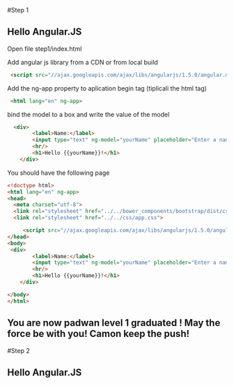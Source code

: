 #Step 1 
## Hello Angular.JS

Open file step1/index.html 

Add angular js library from a CDN or from local build
```html
 <script src="//ajax.googleapis.com/ajax/libs/angularjs/1.5.0/angular.min.js"></script>

```

Add the ng-app property to aplication begin tag (tiplicali the html tag)

```html
 <html lang="en" ng-app>

```

bind the model to a box and write the value of the model

```html
  <div>
        <label>Name:</label>
        <input type="text" ng-model="yourName" placeholder="Enter a name here">
        <hr/>
        <h1>Hello {{yourName}}!</h1>
    </div>

```

You should have the following page

```html
<!doctype html>
<html lang="en" ng-app>
<head>
  <meta charset="utf-8">
  <link rel="stylesheet" href="../../bower_components/bootstrap/dist/css/bootstrap.css">
  <link rel="stylesheet" href="../../css/app.css">

     <script src="//ajax.googleapis.com/ajax/libs/angularjs/1.5.0/angular.min.js"></script>
</head>
<body>
 <div>
        <label>Name:</label>
        <input type="text" ng-model="yourName" placeholder="Enter a name here">
        <hr/>
        <h1>Hello {{yourName}}!</h1>
    </div>

</body>
</html>

```

## You are now padwan level 1 graduated ! May the force be with you! Camon keep the push!

#Step 2 
## Hello Angular.JS